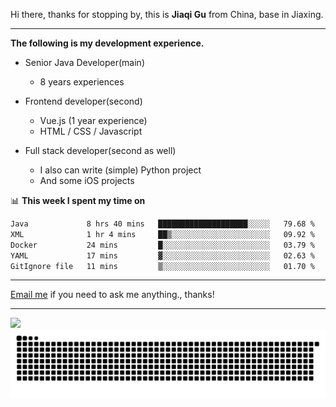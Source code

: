 Hi there, thanks for stopping by, this is **Jiaqi Gu** from China, base in Jiaxing.

---

**The following is my development experience.**

- Senior Java Developer(main)
  - 8 years experiences

- Frontend developer(second)
  - Vue.js (1 year experience)
  - HTML / CSS / Javascript
  
- Full stack developer(second as well)
  - I also can write (simple) Python project
  - And some iOS projects

📊 **This week I spent my time on**
<!--START_SECTION:waka-->

```txt
Java             8 hrs 40 mins   ████████████████████░░░░░   79.68 %
XML              1 hr 4 mins     ██▒░░░░░░░░░░░░░░░░░░░░░░   09.92 %
Docker           24 mins         █░░░░░░░░░░░░░░░░░░░░░░░░   03.79 %
YAML             17 mins         ▓░░░░░░░░░░░░░░░░░░░░░░░░   02.63 %
GitIgnore file   11 mins         ▒░░░░░░░░░░░░░░░░░░░░░░░░   01.70 %
```

<!--END_SECTION:waka-->

---

[Email me](mailto:htk2klwgr@mozmail.com?subject=Hiring_from_GitHub) if you need to ask me anything., thanks!

---

![]( https://visitor-badge.glitch.me/badge?page_id=githubgujiaqi)
![]( https://github.com/droid-Q/droid-Q/raw/output/github-contribution-grid-snake.svg#gh-dark-mode-only)

